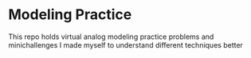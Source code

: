 

# Modeling Practice

This repo holds virtual analog modeling practice problems and minichallenges I made myself to understand different techniques better

